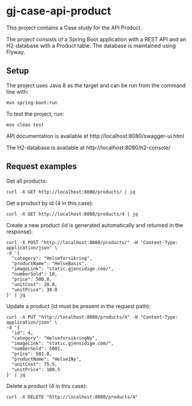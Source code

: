 # gj-case-api-product

This project contains a Case study for the API Product.

The project consists of a Spring Boot application with a REST API and an H2-database with
a Product table. The database is maintained using Flyway.

## Setup

The project uses Java 8 as the target and can be run from the command line with:

```
mvn spring-boot:run
```

To test the project, run:

```
mvn clean test
```

API documentation is available at http://localhost:8080/swagger-ui.html

The H2-database is available at http://localhost:8080/h2-console/

## Request examples

Get all products:

```
curl -X GET http://localhost:8080/products/ | jq
```

Get a product by id (4 in this case):

```
curl -X GET http://localhost:8080/products/4 | jq
```

Create a new product (id is generated automatically and returned in the response):

```
curl -X POST "http://localhost:8080/products/" -H "Content-Type: application/json" \
-d '{
  "category": "Helseforsikring",
  "productName": "HelseBasis",
  "imageLink": "static.gjensidige.com/",
  "numberSold": 10,
  "price": 500.0,
  "unitCost": 20.0,
  "unitPrice": 30.0
}' | jq
```

Update a product (id must be present in the request path):

```
curl -X PUT "http://localhost:8080/products/4" -H "Content-Type: application/json" \
-d '{
  "id": 4,
  "category": "HelseforsikringNy",
  "imageLink": "static.gjensidige.com/",
  "numberSold": 5001,
  "price": 501.0,
  "productName": "Helse1Ny",
  "unitCost": 75.5,
  "unitPrice": 100.5
}' | jq
```

Delete a product (4 in this case):

```
curl -X DELETE "http://localhost:8080/products/4"
```
